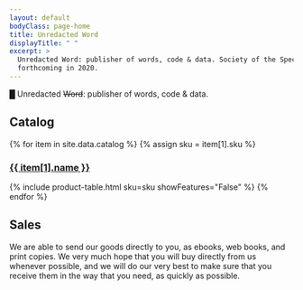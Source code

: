 ```yaml
---
layout: default
bodyClass: page-home
title: Unredacted Word
displayTitle: " "
excerpt: > 
  Unredacted Word: publisher of words, code & data. Society of the Spectacle,
  forthcoming in 2020.
---
```


<div class="aesthetics fullbleed" contenteditable="true">
  <p class="centered">
    <span class="cursor">█</span>
    Unredacted <s>Word</s>: publisher of words, code &amp; data.
  </p>
</div>


## Catalog

{% for item in site.data.catalog %}
  {% assign sku = item[1].sku %}
  <h3 class="text-gradient">
    <a href="{{ item[1].url }}">{{ item[1].name }}</a>
  </h3>
  {% include product-table.html sku=sku showFeatures="False" %}
{% endfor %}


## Sales

We are able to send our goods directly to you, as ebooks, web books, and print
copies. We very much hope that you will buy directly from us whenever possible, and
we will do our very best to make sure that you receive them in the way that you
need, as quickly as possible.
